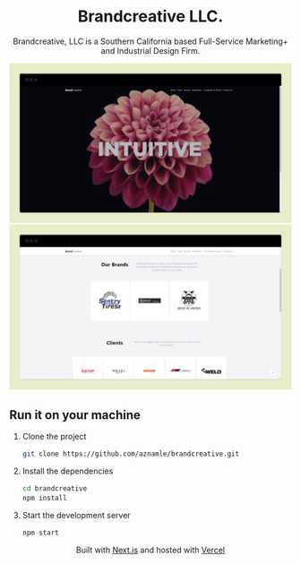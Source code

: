 <div align="center">
    <h1>Brandcreative LLC.</h1>
    <p>Brandcreative, LLC is a Southern California based Full-Service Marketing+ and Industrial Design Firm.</p>
</div>

![demo](./public/bc1.png)
![demo](./public/bc2.png)

## Run it on your machine

1. Clone the project

   ```sh
   git clone https://github.com/aznamle/brandcreative.git
   ```

1. Install the dependencies

   ```sh
   cd brandcreative
   npm install
   ```

3. Start the development server

   ```sh
   npm start
   ```

<div align="center">
    <p>
        Built with <a href="https://www.nextjs.org/" target="_blank">Next.js</a> and hosted with <a href="https://www.vercel.com/" target="_blank">Vercel</a>
    </p>
</div>